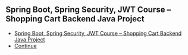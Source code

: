 ## Spring Boot, Spring Security, JWT Course – Shopping Cart Backend Java Project

- [Spring Boot, Spring Security, JWT Course – Shopping Cart Backend Java Project](https://youtu.be/oGhc5Z-WJSw?si=fk-aMfzWMaQ0rRwE)
- [Continue](https://youtu.be/oGhc5Z-WJSw?si=TTTU6kwfQBa1RH4C&t=3507)